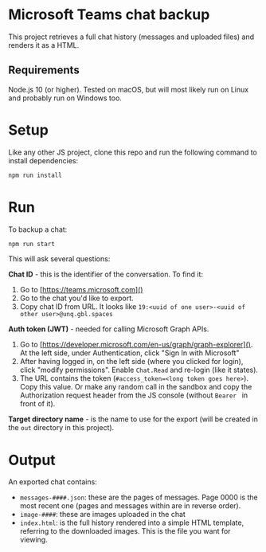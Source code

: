 # Microsoft Teams chat backup

This project retrieves a full chat history (messages and uploaded files) and renders it as a HTML.

## Requirements

Node.js 10 (or higher). Tested on macOS, but will most likely run on Linux and probably run on Windows too.

# Setup

Like any other JS project, clone this repo and run the following command to install dependencies:

```sh
npm run install
```

# Run

To backup a chat:

```sh
npm run start
```

This will ask several questions:

**Chat ID** - this is the identifier of the conversation. To find it:

1. Go to [https://teams.microsoft.com]()
2. Go to the chat you'd like to export.
3. Copy chat ID from URL. It looks like `19:<uuid of one user>-<uuid of other user>@unq.gbl.spaces`

**Auth token (JWT)** - needed for calling Microsoft Graph APIs.

1. Go to [https://developer.microsoft.com/en-us/graph/graph-explorer](). At the left side, under Authentication, click "Sign In with Microsoft"
2. After having logged in, on the left side (where you clicked for login), click "modify permissions". Enable `Chat.Read` and re-login (like it states).
3. The URL contains the token (`#access_token=<long token goes here>`). Copy this value. Or make any random call in the sandbox and copy the Authorization request header from the JS console (without `Bearer ` in front of it).

**Target directory name** - is the name to use for the export (will be created in the `out` directory in this project).

# Output

An exported chat contains:

* `messages-####.json`: these are the pages of messages. Page 0000 is the most recent one (pages and messages within are in reverse order).
* `image-####`: these are images uploaded in the chat
* `index.html`: is the full history rendered into a simple HTML template, referring to the downloaded images. This is the file you want for viewing.
